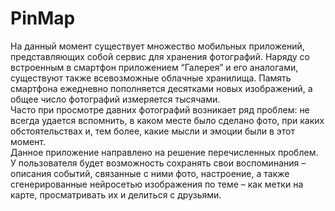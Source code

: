 # PinMap

  На данный момент существует множество мобильных приложений, представляющих собой сервис для хранения фотографий. Наряду со встроенным в смартфон приложением “Галерея” и его аналогами, существуют также всевозможные облачные хранилища. Память смартфона ежедневно пополняется десятками новых изображений, а общее число фотографий измеряется тысячами.\
  Часто при просмотре давних фотографий возникает ряд проблем: не всегда удается вспомнить, в каком месте было сделано фото, при каких обстоятельствах и, тем более, какие мысли и эмоции были в этот момент.\
  Данное приложение направлено на решение перечисленных проблем. У пользователя будет возможность сохранять свои воспоминания – описания событий, связанные с ними фото, настроение, а также сгенерированные нейросетью изображения по теме – как метки на карте, просматривать их и делиться с друзьями.
